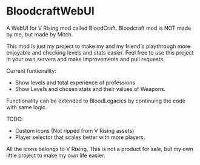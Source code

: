 # BloodcraftWebUI

A WebUI for V Rising mod called BloodCraft.
Bloodcraft mod is NOT made by me, but made by Mitch.

This mod is just my project to make my and my friend's playthrough more enjoyable and checking levels and stats easier.
Feel free to use this project in your own servers and make improvements and pull requests.

Current funtionality:
- Show levels and total experience of professions
- Show Levels and chosen stats and their values of Weapons.

Functionality can be extended to BloodLegacies by continuing the code with same logic.

TODO:
- Custom icons (Not ripped from V Rising assets)
- Player selector that scales better with more players.

All the icons belongs to V Rising, This is not a product for sale, but my own little project to make my own life easier.
